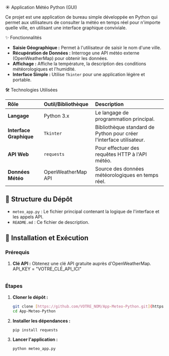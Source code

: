 ☀️ Application Météo Python (GUI)

Ce projet est une application de bureau simple développée en Python qui permet aux utilisateurs de consulter la météo en temps réel pour n'importe quelle ville, en utilisant une interface graphique conviviale.

✨ Fonctionnalités

* **Saisie Géographique :** Permet à l'utilisateur de saisir le nom d'une ville.
* **Récupération de Données :** Interroge une API météo externe (OpenWeatherMap) pour obtenir les données.
* **Affichage :** Affiche la température, la description des conditions météorologiques et l'humidité.
* **Interface Simple :** Utilise `Tkinter` pour une application légère et portable.

🛠️ Technologies Utilisées

| Rôle | Outil/Bibliothèque | Description |
| :--- | :--- | :--- |
| **Langage** | Python 3.x | Le langage de programmation principal. |
| **Interface Graphique** | `Tkinter` | Bibliothèque standard de Python pour créer l'interface utilisateur. |
| **API Web** | `requests` | Pour effectuer des requêtes HTTP à l'API météo. |
| **Données Météo** | OpenWeatherMap API | Source des données météorologiques en temps réel. |

## 📁 Structure du Dépôt

* `meteo_app.py` : Le fichier principal contenant la logique de l'interface et les appels API.
* `README.md` : Ce fichier de description.

## 🚀 Installation et Exécution

### Prérequis

1.  **Clé API :** Obtenez une clé API gratuite auprès d'OpenWeatherMap.
    API_KEY = "VOTRE_CLÉ_API_ICI"
    ```

### Étapes

1.  **Cloner le dépôt :**
    ```bash
    git clone [https://github.com/VOTRE_NOM/App-Meteo-Python.git](https://github.com/VOTRE_NOM/App-Meteo-Python.git)
    cd App-Meteo-Python
    ```
2.  **Installer les dépendances :**
    ```bash
    pip install requests
    ```
3.  **Lancer l'application :**
    ```bash
    python meteo_app.py
    ```
